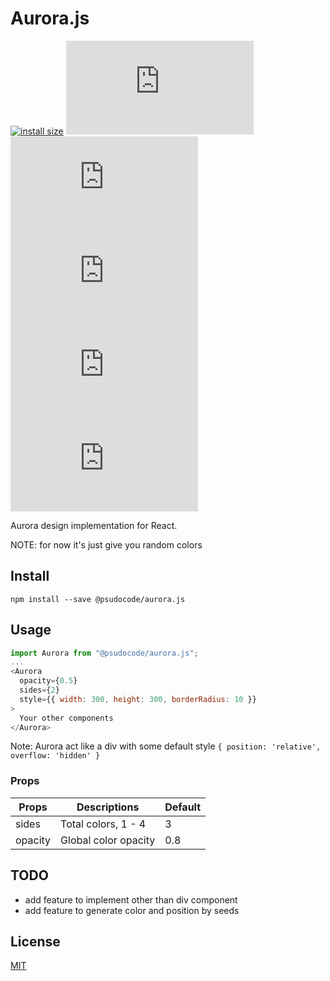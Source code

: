 # Aurora.js

[![install size](https://packagephobia.com/badge?p=@psudocode/aurora.js)](https://packagephobia.com/result?p=@psudocode/aurora.js) ![npm bundle size](https://img.shields.io/bundlephobia/min/@psudocode/aurora.js) ![npm](https://img.shields.io/npm/dm/@psudocode/aurora.js) ![GitHub issues](https://img.shields.io/github/issues/psudocode/aurora.js) ![NPM](https://img.shields.io/npm/l/@psudocode/aurora.js) ![npm](https://img.shields.io/npm/v/@psudocode/aurora.js)

Aurora design implementation for React.

NOTE: for now it's just give you random colors

## Install

`npm install --save @psudocode/aurora.js`

## Usage

```js
import Aurora from "@psudocode/aurora.js";
...
<Aurora
  opacity={0.5}
  sides={2}
  style={{ width: 300, height: 300, borderRadius: 10 }}
>
  Your other components
</Aurora>
```

Note: Aurora act like a div with some default style `{ position: 'relative', overflow: 'hidden' }`

### Props

| Props   | Descriptions         | Default |
| ------- | -------------------- | ------- |
| sides   | Total colors, 1 - 4  | 3       |
| opacity | Global color opacity | 0.8     |

## TODO

- add feature to implement other than div component
- add feature to generate color and position by seeds

## License

[MIT](http://vjpr.mit-license.org/)
